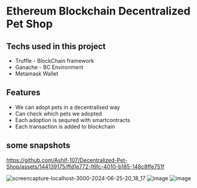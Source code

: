 # Ethereum Blockchain Decentralized Pet Shop

## Techs used in this project
<ul>
  <li>Truffle - BlockChain framework</li>
  <li>Ganache - BC Environment</li>
  <li>Metamask Wallet</li>
</ul>

## Features
<ul>
  <li>We can adopt pets in a decentralised way</li>
  <li>Can check which pets we adopted</li>
  <li>Each adoption is sequred with smartcontracts</li>
  <li>Each transaction is added to blockchain </li>
</ul>

## some snapshots

https://github.com/Ashif-107/Decentralized-Pet-Shop/assets/144139175/ffd1e772-f6fc-4010-b185-148c8ffe751f


![screencapture-localhost-3000-2024-06-25-20_18_17](https://github.com/Ashif-107/Decentralized-Pet-Shop/assets/144139175/a376a675-8cee-4160-a063-39edd4ec91e4)
![image](https://github.com/Ashif-107/Decentralized-Pet-Shop/assets/144139175/4248ca82-5cbf-4b42-a37f-41c3a1a28df1)
![image](https://github.com/Ashif-107/Decentralized-Pet-Shop/assets/144139175/114d6a3f-8c19-4d99-9876-3f6770a1b9b2)





